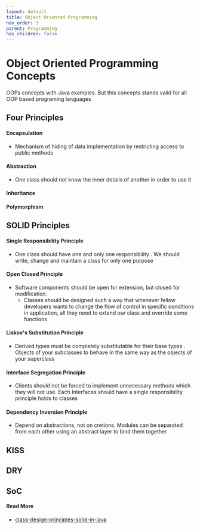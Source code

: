 ```yaml
---
layout: default
title: Object Oriented Programming
nav_order: 3
parent: Programming
has_children: false
---
```

# Object Oriented Programming Concepts 
OOPs concepts with Java examples. But this concepts stands valid for all OOP based programing languages

## Four Principles

#### Encapsulation
- Mechanism of hiding of data implementation by restricting access to public methods

#### Abstraction
- One class should not know the inner details of another in order to use it

#### Inheritance

#### Polymorphism


## SOLID Principles
#### Single Responsibility Principle
- One class should have one and only one responsibility . We should write, change and maintain a class for only one purpose
  
#### Open Closed Principle
- Software components should be open for extension, but closed for modification. 
  - Classes should be designed such a way that whenever fellow developers wants to change the flow of control in specific conditions in application, all they need to extend our class and override some functions

#### Liskov's Substitution Principle
- Derived types must be completely substitutable for their base types . Objects of your subclasses to behave in the same way as the objects of your superclass

#### Interface Segregation Principle
- Clients should not be forced to implement unnecessary methods which they will not use. Each Interfaces should have a single responsibility principle holds to classes

#### Dependency Inversion Principle
- Depend on abstractions, not on cretions. Modules can be separated from each other using an abstract layer to bind them together 

## KISS
## DRY
## SoC

#### Read More
- <a href="https://howtodoinjava.com/best-practices/5-class-design-principles-solid-in-java" target="_blank">class-design-principles-solid-in-java</a>

